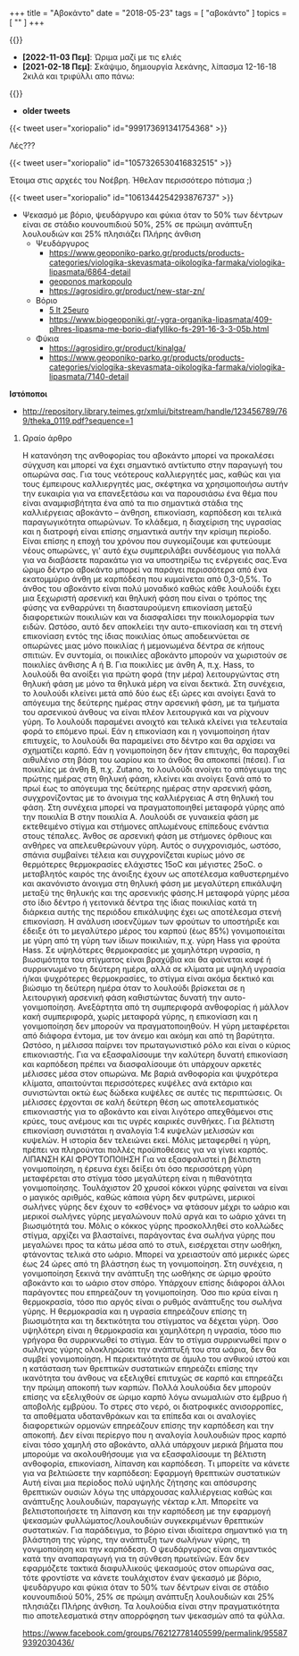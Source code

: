 +++
title = "Αβοκάντο"
date = "2018-05-23"
tags = [ "αβοκάντο" ]
topics = [ "" ]
+++

{{<tweet user="xoriopalio" id="1446904905827028993">}}

-   **<span class="timestamp-wrapper"><span class="timestamp">[2022-11-03 Πεμ]</span></span>**: Ώριμα μαζί με τις ελιές
-   **<span class="timestamp-wrapper"><span class="timestamp">[2021-02-18 Πεμ]</span></span>**: Σκάψιμο, δημιουργία λεκάνης, λίπασμα 12-16-18 2κιλά και τριφύλλι απο πάνω:

{{<tweet user="xoriopalio" id="1362344068823584770" >}}

-   **older tweets**

{{< tweet user="xoriopalio" id="999173691341754368" >}}

Λές???

{{< tweet user="xoriopalio" id="1057326530416832515" >}}

Έτοιμα στις αρχεές του Νοέβρη. Ήθελαν περισσότερο πότισμα ;)

{{< tweet user="xoriopalio" id="1061344254293876737" >}}

-   Ψεκασμό με βόριο, ψευδάργυρο και φύκια όταν το 50% των δέντρων είναι σε στάδιο κουνουπιδιού 50%, 25% σε πρώιμη ανάπτυξη λουλουδιών και 25% πλησιάζει Πλήρης άνθιση
    -   Ψευδάργυρος
        -   <https://www.geoponiko-parko.gr/products/products-categories/viologika-skevasmata-oikologika-farmaka/viologika-lipasmata/6864-detail>
        -   [geoponos markopoulo](https://www.e-geoponos.gr/product/amino-16-5l-%ce%bc%ce%b5-%ce%b2%cf%8c%cf%81%ce%b9%ce%bf-%ce%ba%ce%b1%ce%b9-%cf%88%ce%b5%cf%85%ce%b4%ce%ac%cf%81%ce%b3%cf%85%cf%81%ce%bf/?skr_prm=WyI4ZDVkNWZkNy0xOTIxLTQ2NTMtOTBmMi0wODA4ODMyZDA0NDQiLDE2NDgyMzY2OTM2MjcseyJhcHBfdHlwZSI6IndlYiIsImNwIjoiZiIsInRhZ3MiOiJzc3ZhciJ9XQ)
        -   <https://agrosidiro.gr/product/new-star-zn/>
    -   Βόριο
        -   [5 lt 25euro](https://agro-net.gr/%CE%BB%CE%B9%CF%80%CE%B1%CF%83%CE%BC%CE%B1%CF%84%CE%B1-%CF%83%CE%B5-%CF%85%CE%B3%CF%81%CE%B7-%CE%BC%CE%BF%CF%81%CF%86%CE%B7/12020-vioryl-fs-291-%CE%BB%CE%AF%CF%80%CE%B1%CF%83%CE%BC%CE%B1-%CE%BC%CE%B5-%CE%B2%CF%8C%CF%81%CE%B9%CE%BF-5lt.html)
        -   <https://www.biogeoponiki.gr/-ygra-organika-lipasmata/409-plhres-lipasma-me-borio-diafylliko-fs-291-16-3-3-05b.html>
    -   Φύκια
        -   <https://agrosidiro.gr/product/kinalga/>
        -   <https://www.geoponiko-parko.gr/products/products-categories/viologika-skevasmata-oikologika-farmaka/viologika-lipasmata/7140-detail>

**Ιστόποποι**

-   <http://repository.library.teimes.gr/xmlui/bitstream/handle/123456789/769/theka_0119.pdf?sequence=1>

1.  Ωραίο άρθρο

    Η κατανόηση της ανθοφορίας του αβοκάντο μπορεί να προκαλέσει σύγχυση και μπορεί να έχει σημαντικό αντίκτυπο στην παραγωγή του οπωρώνα σας. Για τους νεότερους καλλιεργητές μας, καθώς και για τους έμπειρους καλλιεργητές μας, σκέφτηκα να χρησιμοποιήσω αυτήν την ευκαιρία για να επανεξετάσω και να παρουσιάσω ένα θέμα που είναι αναμφισβήτητα ένα από τα πιο σημαντικά στάδια της καλλιέργειας αβοκάντο –
    άνθηση, επικονίαση, καρπόδεση και τελικά παραγωγικότητα οπωρώνων.
    Το κλάδεμα, η διαχείριση της υγρασίας και η διατροφή είναι επίσης σημαντικά αυτήν την κρίσιμη περίοδο. Είναι επίσης η εποχή του χρόνου που συγκομίζουμε και φυτεύουμε νέους οπωρώνες, γι' αυτό έχω συμπεριλάβει συνδέσμους για πολλά για να διαβάσετε παρακάτω για να υποστηρίξω τις ενέργειές σας.Ένα ώριμο δέντρο αβοκάντο μπορεί να παράγει περισσότερα από ένα εκατομμύριο άνθη με καρπόδεση που κυμαίνεται από 0,3-0,5%. Το άνθος του αβοκάντο είναι πολύ μοναδικό καθώς κάθε λουλούδι έχει μια ξεχωριστή αρσενική και θηλυκή φάση που είναι ο τρόπος της φύσης να ενθαρρύνει τη διασταυρούμενη επικονίαση μεταξύ διαφορετικών ποικιλιών και να διασφαλίσει την ποικιλομορφία των ειδών. Ωστόσο, αυτό δεν αποκλείει την αυτο-επικονίαση και τη στενή επικονίαση εντός της ίδιας ποικιλίας όπως αποδεικνύεται σε οπωρώνες μιας μόνο ποικιλίας ή μεμονωμένα δέντρα σε κήπους σπιτιών.
    Εν συντομία, οι ποικιλίες αβοκάντο μπορούν να χωριστούν σε ποικιλίες άνθισης Α ή Β.
    Για ποικιλίες με άνθη Α, π.χ. Hass, το λουλούδι θα ανοίξει για πρώτη φορά (την  μέρα) λειτουργώντας στη θηλυκή φάση με μόνο τα θηλυκά μέρη να είναι δεκτικά. Στη συνέχεια, το λουλούδι κλείνει μετά από δύο έως έξι ώρες και ανοίγει ξανά το απόγευμα της δεύτερης ημέρας στην αρσενική φάση, με τα τμήματα του αρσενικού άνθους να είναι πλέον λειτουργικά και να ρίχνουν γύρη.
    Το λουλούδι παραμένει ανοιχτό και τελικά κλείνει για τελευταία φορά το επόμενο πρωί. Εάν η επικονίαση και η γονιμοποίηση ήταν επιτυχείς, το λουλούδι θα παραμείνει στο δέντρο και θα αρχίσει να σχηματίζει καρπό. Εάν η γονιμοποίηση δεν ήταν επιτυχής, θα παραχθεί αιθυλένιο στη βάση του ωαρίου και το άνθος θα αποκοπεί (πέσει).
    Για ποικιλίες με άνθη Β, π.χ. Zutano, το λουλούδι ανοίγει το απόγευμα της πρώτης ημέρας στη θηλυκή φάση, κλείνει και ανοίγει ξανά από το πρωί έως το απόγευμα της δεύτερης ημέρας στην αρσενική φάση, συγχρονίζοντας με το άνοιγμα της καλλιέργειας Α στη θηλυκή του φάση. Στη συνέχεια μπορεί να πραγματοποιηθεί μεταφορά γύρης από την ποικιλία Β στην ποικιλία Α.
    Λουλούδι σε γυναικεία φάση με εκτεθειμένο στίγμα και στήμονες απλωμένους επίπεδους ενάντια στους τέπαλες.
    Άνθος σε αρσενική φάση με στήμονες όρθιους και ανθήρες να απελευθερώνουν γύρη.
    Αυτός ο συγχρονισμός, ωστόσο, σπάνια συμβαίνει τέλεια και συγχρονίζεται κυρίως μόνο σε θερμότερες θερμοκρασίες ελάχιστες 15oC και μέγιστες
    25oC.
    ο μεταβλητός καιρός της άνοιξης έχουν ως αποτέλεσμα καθυστερημένο και ακανόνιστο άνοιγμα στη θηλυκή φάση με μεγαλύτερη επικάλυψη μεταξύ της θηλυκής και της αρσενικής φάσης.Η μεταφορά γύρης μέσα στο ίδιο δέντρο ή γειτονικά δέντρα της ίδιας ποικιλίας κατά τη διάρκεια αυτής της περιόδου επικάλυψης έχει ως αποτέλεσμα στενή επικονίαση. Η ανάλυση ισοενζύμων των φρούτων το υποστήριξε και έδειξε ότι το μεγαλύτερο μέρος του καρπού (έως 85%) γονιμοποιείται με γύρη από τη γύρη των ίδιων ποικιλιών, π.χ. γύρη Hass για φρούτα Hass.
    Σε υψηλότερες θερμοκρασίες με χαμηλότερη υγρασία, η βιωσιμότητα του στίγματος είναι βραχύβια και θα φαίνεται καφέ ή συρρικνωμένο τη δεύτερη ημέρα, αλλά σε κλίματα με υψηλή υγρασία ή/και ψυχρότερες θερμοκρασίες, το στίγμα είναι ακόμα δεκτικό και βιώσιμο τη δεύτερη ημέρα όταν το λουλούδι βρίσκεται σε η λειτουργική αρσενική φάση καθιστώντας δυνατή την αυτο-γονιμοποίηση.
    Ανεξάρτητα από τη συμπεριφορά ανθοφορίας ή μάλλον κακή συμπεριφορά, χωρίς μεταφορά γύρης, η επικονίαση και η γονιμοποίηση δεν μπορούν να πραγματοποιηθούν.
    Η γύρη μεταφέρεται από διάφορα έντομα, με τον άνεμο και ακόμη και από τη βαρύτητα.
    Ωστόσο, η μέλισσα παίρνει τον πρωταγωνιστικό ρόλο και είναι ο κύριος επικονιαστής. Για να εξασφαλίσουμε την καλύτερη δυνατή επικονίαση και καρπόδεση πρέπει να διασφαλίσουμε ότι υπάρχουν αρκετές μέλισσες μέσα στον οπωρώνα. Με βαριά ανθοφορία και ψυχρότερα κλίματα, απαιτούνται περισσότερες κυψέλες ανά εκτάριο και συνιστώνται οκτώ έως δώδεκα κυψέλες σε αυτές τις περιπτώσεις.
    Οι μέλισσες έρχονται σε καλή δεύτερη θέση ως αποτελεσματικός επικονιαστής για το αβοκάντο και είναι λιγότερο απεχθάμενοι στις κρύες, τους ανέμους και τις υγρές καιρικές συνθήκες. Για βέλτιστη επικονίαση συνιστάται η αναλογία 1:4 κυψελών μελισσών και κυψελών.
    Η ιστορία δεν τελειώνει εκεί. Μόλις μεταφερθεί η γύρη, πρέπει να πληρούνται πολλές προϋποθέσεις για να γίνει καρπός.
    ΛΙΠΑΝΣΗ ΚΑΙ ΦΡΟΥΤΟΠΟΙΗΣΗ
    Για να εξασφαλιστεί η βέλτιστη γονιμοποίηση, η έρευνα έχει δείξει ότι όσο περισσότερη γύρη μεταφέρεται στο στίγμα τόσο μεγαλύτερη είναι η πιθανότητα γονιμοποίησης.
    Τουλάχιστον 20 χρυσοί κόκκοι γύρης φαίνεται να είναι ο μαγικός αριθμός, καθώς κάποια γύρη δεν φυτρώνει, μερικοί σωλήνες γύρης δεν έχουν το «σθένος» να φτάσουν μέχρι το ωάριο και μερικοί σωλήνες γύρης μεγαλώνουν πολύ αργά και το ωάριο χάνει τη βιωσιμότητά του.
    Μόλις ο κόκκος γύρης προσκολληθεί στο κολλώδες στίγμα, αρχίζει να βλασταίνει, παράγοντας ένα σωλήνα γύρης που μεγαλώνει προς τα κάτω μέσα από το στυλ, εισέρχεται στην ωοθήκη, φτάνοντας τελικά στο ωάριο. Μπορεί να χρειαστούν από μερικές ώρες έως 24 ώρες από τη βλάστηση έως τη γονιμοποίηση. Στη συνέχεια, η γονιμοποίηση ξεκινά την ανάπτυξη της ωοθήκης σε ώριμο φρούτο αβοκάντο και το ωάριο στον σπόρο.
    Υπάρχουν επίσης διάφοροι άλλοι παράγοντες που επηρεάζουν τη γονιμοποίηση. Όσο πιο κρύα είναι η θερμοκρασία, τόσο πιο αργός είναι ο ρυθμός ανάπτυξης του σωλήνα γύρης. Η θερμοκρασία και η υγρασία επηρεάζουν επίσης τη βιωσιμότητα και τη δεκτικότητα του στίγματος να δέχεται γύρη. Όσο υψηλότερη είναι η θερμοκρασία και χαμηλότερη η υγρασία, τόσο πιο γρήγορα θα συρρικνωθεί το στίγμα. Εάν το στίγμα συρρικνωθεί πριν ο σωλήνας γύρης ολοκληρώσει την ανάπτυξή του στα ωάρια, δεν θα συμβεί γονιμοποίηση.
    Η περιεκτικότητα σε άμυλο του ανθικού ιστού και η κατάσταση των θρεπτικών συστατικών επηρεάζει επίσης την ικανότητα του άνθους να εξελιχθεί επιτυχώς σε καρπό και επηρεάζει την πρώιμη αποκοπή των καρπών.
    Πολλά λουλούδια δεν μπορούν επίσης να εξελιχθούν σε ώριμο καρπό λόγω ανωμαλιών στο έμβρυο ή αποβολής εμβρύου. Το στρες στο νερό, οι διατροφικές ανισορροπίες, τα αποθέματα υδατανθράκων και τα επίπεδα και οι αναλογίες διαφορετικών ορμονών επηρεάζουν επίσης την καρπόδεση και την αποκοπή.
    Δεν είναι περίεργο που η αναλογία λουλουδιών προς καρπό είναι τόσο χαμηλή στο αβοκάντο, αλλά υπάρχουν μερικά βήματα που μπορούμε να ακολουθήσουμε για να
    εξασφαλίσουμε τη βέλτιστη ανθοφορία, επικονίαση, λίπανση και καρπόδεση.
    Τι μπορείτε να κάνετε για να βελτιώσετε την καρπόδεση:
    Εφαρμογή θρεπτικών συστατικών
    Αυτή είναι μια περίοδος πολύ υψηλής ζήτησης και απόσυρσης θρεπτικών ουσιών λόγω της υπάρχουσας καλλιέργειας καθώς και ανάπτυξης λουλουδιών, παραγωγής νέκταρ κ.λπ. Μπορείτε να βελτιστοποιήσετε τη λίπανση και την καρπόδεση με την εφαρμογή ψεκασμών φυλλώματος/λουλουδιών συγκεκριμένων θρεπτικών συστατικών. Για παράδειγμα, το βόριο είναι ιδιαίτερα σημαντικό για τη βλάστηση της γύρης, την ανάπτυξη των σωλήνων γύρης, τη γονιμοποίηση και την καρπόδεση. Ο ψευδάργυρος είναι σημαντικός κατά την αναπαραγωγή για τη σύνθεση πρωτεϊνών. Εάν δεν εφαρμόζετε τακτικά διαφυλλικούς ψεκασμούς στον οπωρώνα σας, τότε φροντίστε να κάνετε τουλάχιστον έναν ψεκασμό με βόριο, ψευδάργυρο και φύκια όταν το 50% των δέντρων είναι σε στάδιο κουνουπιδιού 50%, 25% σε πρώιμη ανάπτυξη λουλουδιών και 25% πλησιάζει Πλήρης άνθιση. Τα λουλούδια είναι στην πραγματικότητα πιο αποτελεσματικά στην απορρόφηση των ψεκασμών από τα φύλλα.

    <https://www.facebook.com/groups/762127781405599/permalink/955879392030436/>
